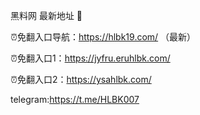 黑料网 最新地址 👋

⏰免翻入口导航：https://hlbk19.com/ （最新）

⏰免翻入口1：https://jyfru.eruhlbk.com/

⏰免翻入口2：https://ysahlbk.com/

telegram:https://t.me/HLBK007

